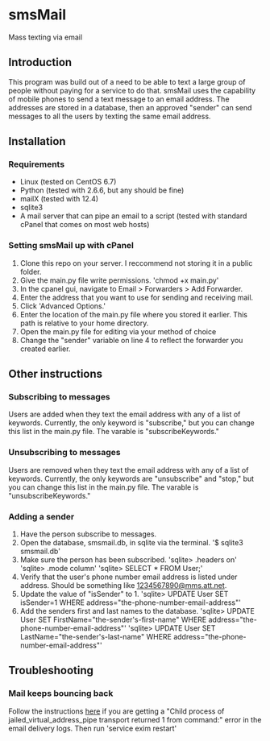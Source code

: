 # smsMail
Mass texting via email

## Introduction
This program was build out of a need to be able to text a large group of people without paying for a service to do that.  smsMail uses the capability of mobile phones to send a text message to an email address.  The addresses are stored in a database, then an approved "sender" can send messages to all the users by texting the same email address.

## Installation
### Requirements
* Linux (tested on CentOS 6.7)
* Python (tested with 2.6.6, but any should be fine)
* mailX (tested with 12.4)
* sqlite3
* A mail server that can pipe an email to a script (tested with standard cPanel that comes on most web hosts)

### Setting smsMail up with cPanel
1. Clone this repo on your server.  I reccommend not storing it in a public folder.
2. Give the main.py file write permissions. 'chmod +x main.py'
3. In the cpanel gui, navigate to Email > Forwarders > Add Forwarder.
4. Enter the address that you want to use for sending and receiving mail.
5. Click 'Advanced Options.'
6. Enter the location of the main.py file where you stored it earlier.  This path is relative to your home directory.
7. Open the main.py file for editing via your method of choice
8. Change the "sender" variable on line 4 to reflect the forwarder you created earlier.

## Other instructions
### Subscribing to messages
Users are added when they text the email address with any of a list of keywords.  Currently, the only keyword is "subscribe," but you can change this list in the main.py file.  The varable is "subscribeKeywords."

### Unsubscribing to messages
Users are removed when they text the email address with any of a list of keywords.  Currently, the only keywords are "unsubscribe" and "stop," but you can change this list in the main.py file.  The varable is "unsubscribeKeywords."

### Adding a sender
1. Have the person subscribe to messages.
2. Open the database, smsmail.db, in sqlite via the terminal. '$ sqlite3 smsmail.db'
3. Make sure the person has been subscribed. 'sqlite> .headers on' 'sqlite> .mode column' 'sqlite> SELECT * FROM User;'
4. Verify that the user's phone number email address is listed under address.  Should be something like 1234567890@mms.att.net.
5. Update the value of "isSender" to 1. 'sqlite> UPDATE User SET isSender=1 WHERE address="the-phone-number-email-address"'
6. Add the senders first and last names to the database. 'sqlite> UPDATE User SET FirstName="the-sender's-first-name" WHERE address="the-phone-number-email-address"' 'sqlite> UPDATE User SET LastName="the-sender's-last-name" WHERE address="the-phone-number-email-address"'

## Troubleshooting
### Mail keeps bouncing back
Follow the instructions [here](https://blog.webhostinguk.com/latest-cpanel-email-piping-local-delivery-failure-issue/) if you are getting a "Child process of jailed_virtual_address_pipe transport returned 1 from command:" error in the email delivery logs.
Then run 'service exim restart'
